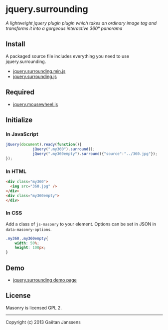 # jquery.surrounding

_A lightweight jquery plugin plugin which takes an ordinary image tag and transforms it into a gorgeous interactive 360° panorama_

## Install

A packaged source file includes everything you need to use jquery.surrounding.

+ [jquery.surrounding.min.js](https://github.com/janssens/jquery.surrounding/master/jquery.surrounding.js)
+ [jquery.surrounding.js](https://github.com/janssens/jquery.surrounding/master/jquery.surrounding.min.js)

## Required

+ [jquery.mousewheel.js](https://raw.github.com/brandonaaron/jquery-mousewheel/master/jquery.mousewheel.js)

## Initialize

### In JavaScript

``` js
jQuery(document).ready(function(){
			jQuery(".my360").surround();
			jQuery(".my360empty").surround({"source":"../360.jpg"});
});
```

### In HTML

``` html
<div class="my360">
  <img src="360.jpg" />
</div>
<div class="my360empty">
</div>
```

### In CSS

Add a class of `js-masonry` to your element. Options can be set in JSON in `data-masonry-options`.

``` css
.my360,.my360empty{
	width: 50%;
	height: 100px;
}
```
## Demo

+ [jquery.surrounding demo page](http://gaetan.janssens.free.fr/plugins/jquery.surrounding/)


## License

Masonry is licensed GPL 2.

* * *

Copyright (c) 2013 Gaëtan Janssens